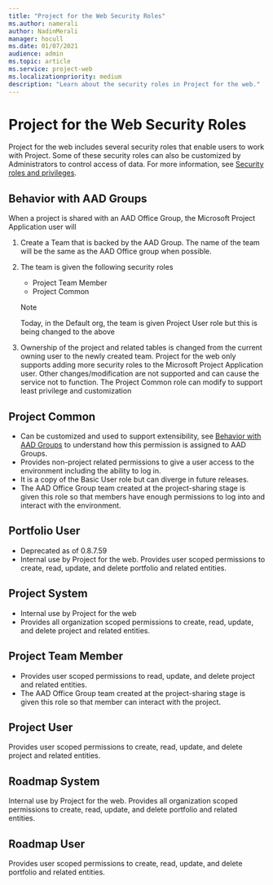 ```yaml
---
title: "Project for the Web Security Roles"
ms.author: namerali
author: NadinMerali
manager: hocull
ms.date: 01/07/2021
audience: admin
ms.topic: article
ms.service: project-web
ms.localizationpriority: medium
description: "Learn about the security roles in Project for the web."
---
```

# Project for the Web Security Roles

Project for the web includes several security roles that enable users to work with Project. Some of these security roles can also be customized by Administrators to control access of data. For more information, see [Security roles and privileges](/power-platform/admin/security-roles-privileges).

## Behavior with AAD Groups
When a project is shared with an AAD Office Group, the Microsoft Project Application user will
1. Create a Team that is backed by the AAD Group.  The name of the team will be the same as the AAD Office group when possible.

2. The team is given the following security roles
   * Project Team Member 
   * Project Common 

   > [!Note] 
   > Today, in the Default org, the team is given Project User role but this is being changed to the above

3. Ownership of the project and related tables is changed from the current owning user to the newly created team.
Project for the web only supports adding more security roles to the Microsoft Project Application user. Other changes/modification are not supported and can cause the service not to function. The Project Common role can modify to support least privilege and customization

## Project Common
- Can be customized and used to support extensibility, see [Behavior with AAD Groups](#behavior-with-aad-groups) to understand how this permission is assigned to AAD Groups.
- Provides non-project related permissions to give a user access to the environment including the ability to log in. 
- It is a copy of the Basic User role but can diverge in future releases.
- The AAD Office Group team created at the project-sharing stage is given this role so that members have enough permissions to log into and interact with the environment.

## Portfolio User
- Deprecated as of 0.8.7.59
- Internal use by Project for the web.  Provides user scoped permissions to create, read, update, and delete portfolio and related entities.

## Project System
- Internal use by Project for the web
- Provides all organization scoped permissions to create, read, update, and delete project and related entities. 

## Project Team Member
- Provides user scoped permissions to read, update, and delete project and related entities.
- The AAD Office Group team created at the project-sharing stage is given this role so that member can interact with the project.

## Project User
Provides user scoped permissions to create, read, update, and delete project and related entities. 

## Roadmap System 
Internal use by Project for the web. Provides all organization scoped permissions to create, read, update, and delete portfolio and related entities. 

## Roadmap User
Provides user scoped permissions to create, read, update, and delete portfolio and related entities. 
